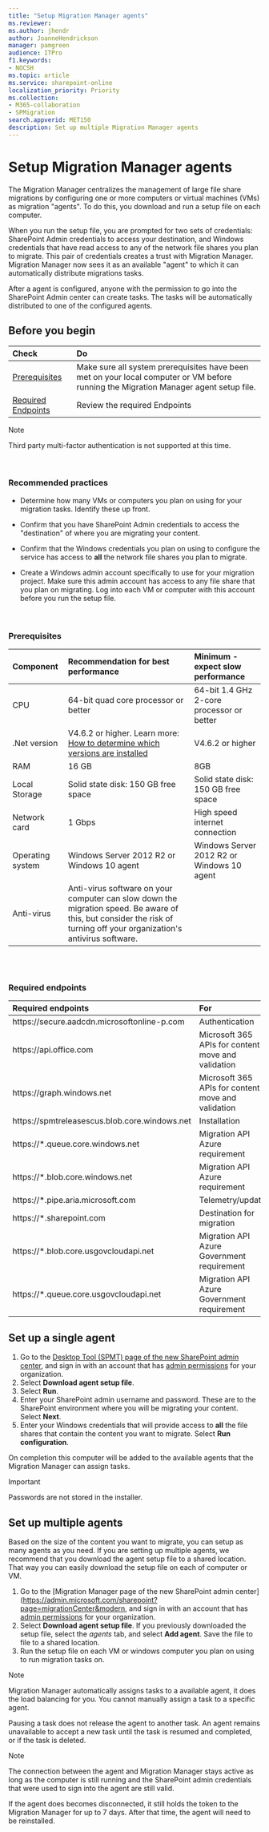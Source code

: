 ```yaml
---
title: "Setup Migration Manager agents"
ms.reviewer: 
ms.author: jhendr
author: JoanneHendrickson
manager: pamgreen
audience: ITPro
f1.keywords:
- NOCSH
ms.topic: article
ms.service: sharepoint-online
localization_priority: Priority
ms.collection: 
- M365-collaboration
- SPMigration
search.appverid: MET150
description: Set up multiple Migration Manager agents
---
```


# Setup Migration Manager agents



The Migration Manager centralizes the management of large file share migrations by configuring one or more computers or virtual machines (VMs) as migration "agents". To do this, you download and run a setup file on each computer.  

When you run the setup file, you are prompted for two sets of credentials: SharePoint Admin credentials to access your destination, and Windows credentials that have read access to any of the network file shares you plan to migrate. This pair of credentials creates a trust with Migration Manager. Migration Manager now sees it as an available "agent" to which it can automatically distribute migrations tasks.

After a agent is configured, anyone with the permission to go into the SharePoint Admin center can create tasks. The tasks will be automatically distributed to one of the configured agents.


## Before you begin
 
|**Check**|**Do**|
|:-----|:-----|
|[Prerequisites](#prerequisites)|Make sure all system prerequisites have been met on your local computer or VM before running the Migration Manager agent setup file.|
|[Required Endpoints](#required-endpoints)|Review the required Endpoints|

>[!NOTE]
>Third party multi-factor authentication is not supported at this time.
</br></br></br>

### Recommended practices

- Determine how many VMs or computers you plan on using for your migration tasks. Identify these up front.

- Confirm that you have SharePoint Admin credentials to access the "destination" of where you are migrating your content.

- Confirm that the Windows credentials you plan on using to configure the service has access to **all** the network file shares you plan to migrate.  

- Create a Windows admin account specifically to use for your migration project. Make sure this admin account has access to any file share that you plan on migrating. Log into each VM or computer with this account before you run the setup file.
</br></br></br>

### Prerequisites

|**Component**|**Recommendation for best performance**|**Minimum - expect slow performance**|
|:-----|:------|:-----|
|CPU|64-bit quad core processor or better|64-bit 1.4 GHz 2-core processor or better|
|.Net version|V4.6.2 or higher. Learn more: [How to determine which versions are installed](https://docs.microsoft.com/dotnet/framework/migration-guide/how-to-determine-which-versions-are-installed)|V4.6.2 or higher|
|RAM|16 GB|8GB|
|Local Storage|Solid state disk: 150 GB free space|Solid state disk: 150 GB free space|
|Network card|1 Gbps|High speed internet connection|
|Operating system|Windows Server 2012 R2 or Windows 10 agent|Windows Server 2012 R2 or Windows 10 agent|
|Anti-virus|Anti-virus software on your computer can slow down the migration speed. Be aware of this, but consider the risk of turning off your organization's antivirus software. |


</br></br>

### Required endpoints

|**Required endpoints**|**For**|
|:-----|:-----|
|https://secure.<spam><spam>aadcdn.microsoftonline-p<spam><spam>.com|Authentication|
|https://<spam><spam>api.office<spam><spam>.com|Microsoft 365 APIs for content move and validation|
|https://<spam><spam>graph.windows<spam><spam>.net|Microsoft 365 APIs for content move and validation|
|https://<spam><spam>spmtreleasescus.blob.core.windows<spam><spam>.net|Installation|
|https://*<spam><spam>.queue.core.windows<spam><spam>.net|Migration API Azure requirement|
|https://*.<spam><spam>blob.core.windows<spam><spam>.net|Migration API Azure requirement|
|https://*.<spam><spam>pipe.aria.microsoft<spam><spam>.com|Telemetry/update|
|https://*.<spam><spam>sharepoint<spam><spam>.com|Destination for migration|
|https://<spam><spam>*.blob.core.usgovcloudapi.<spam><spam>net|Migration API Azure Government requirement|
|https://<spam><spam>*.queue.core.usgovcloudapi.<spam><spam>net|Migration API Azure Government requirement|


## Set up a single agent

1. Go to the [Desktop Tool (SPMT) page of the new SharePoint admin center](https://admin.microsoft.com/sharepoint?page=migrationTool&modern=true), and sign in with an account that has [admin permissions](/sharepoint/sharepoint-admin-role) for your organization.
2. Select **Download agent setup file**.
3. Select **Run**.
4. Enter your SharePoint admin username and password. These are to the SharePoint environment where you will be migrating your content. Select **Next**.
5. Enter your Windows credentials that will provide access to **all** the file shares that contain the content you want to migrate. Select **Run configuration**.

On completion this computer will be added to the available agents that the Migration Manager can assign tasks.

>[!Important]
> Passwords are not stored in the installer.

## Set up multiple agents

Based on the size of the content you want to migrate, you can setup as many agents as you need. If you are setting up multiple agents, we recommend that you download the agent setup file to a shared location. That way you can easily download the setup file on each of computer or VM.  

1. Go to the [Migration Manager page of the new SharePoint admin center](https://admin.microsoft.com/sharepoint?page=migrationCenter&modern, and sign in with an account that has [admin permissions](/sharepoint/sharepoint-admin-role) for your organization.
2. Select **Download agent setup file**. If you previously downloaded the setup file, select the *agents* tab, and select **Add agent**. Save the file to file to a shared location.
3. Run the setup file on each VM or windows computer you plan on using to run migration tasks on.

>[!NOTE]
> Migration Manager automatically assigns tasks to a available agent, it does the load balancing for you. You cannot manually assign a task to a specific agent.
>
>Pausing a task does not release the agent to another task. An agent remains unavailable to accept a new task until the task is resumed and completed, or if the task is deleted.

>[!Note]
>The connection between the agent and Migration Manager stays active as long as the computer is still running and the SharePoint admin credentials that were used to sign into the agent are still valid. 
>
>If the agent does becomes disconnected, it still holds the token to the Migration Manager for up to 7 days. After that time, the agent will need to be reinstalled.

  
